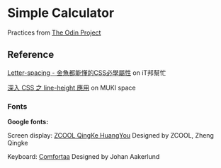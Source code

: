 # Simple Calculator

Practices from [The Odin Project](https://www.theodinproject.com/paths/foundations/courses/foundations/lessons/calculator)

## Reference

[Letter-spacing - 金魚都能懂的CSS必學屬性](https://ithelp.ithome.com.tw/articles/10244794) on iT邦幫忙

[深入 CSS 之 line-height 應用](https://muki.tw/tech/css-line-height/) on MUKI space

### Fonts

**Google fonts:**

Screen display: [ZCOOL QingKe HuangYou](https://fonts.google.com/share?selection.family=Comfortaa%7CZCOOL%20QingKe%20HuangYou)  Designed by ZCOOL, Zheng Qingke

Keyboard: [Comfortaa](https://fonts.google.com/share?selection.family=Comfortaa%7CZCOOL%20QingKe%20HuangYou) Designed by Johan Aakerlund 